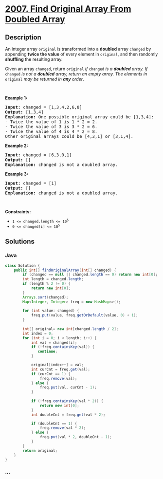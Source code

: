 # [2007. Find Original Array From Doubled Array](https://leetcode.com/problems/find-original-array-from-doubled-array)

## Description

<p>An integer array <code>original</code> is transformed into a <strong>doubled</strong> array <code>changed</code> by appending <strong>twice the value</strong> of every element in <code>original</code>, and then randomly <strong>shuffling</strong> the resulting array.</p>

<p>Given an array <code>changed</code>, return <code>original</code><em> if </em><code>changed</code><em> is a <strong>doubled</strong> array. If </em><code>changed</code><em> is not a <strong>doubled</strong> array, return an empty array. The elements in</em> <code>original</code> <em>may be returned in <strong>any</strong> order</em>.</p>

<p>&nbsp;</p>
<p><strong>Example 1:</strong></p>

<pre>
<strong>Input:</strong> changed = [1,3,4,2,6,8]
<strong>Output:</strong> [1,3,4]
<strong>Explanation:</strong> One possible original array could be [1,3,4]:
- Twice the value of 1 is 1 * 2 = 2.
- Twice the value of 3 is 3 * 2 = 6.
- Twice the value of 4 is 4 * 2 = 8.
Other original arrays could be [4,3,1] or [3,1,4].
</pre>

<p><strong>Example 2:</strong></p>

<pre>
<strong>Input:</strong> changed = [6,3,0,1]
<strong>Output:</strong> []
<strong>Explanation:</strong> changed is not a doubled array.
</pre>

<p><strong>Example 3:</strong></p>

<pre>
<strong>Input:</strong> changed = [1]
<strong>Output:</strong> []
<strong>Explanation:</strong> changed is not a doubled array.
</pre>

<p>&nbsp;</p>
<p><strong>Constraints:</strong></p>

<ul>
	<li><code>1 &lt;= changed.length &lt;= 10<sup>5</sup></code></li>
	<li><code>0 &lt;= changed[i] &lt;= 10<sup>5</sup></code></li>
</ul>


## Solutions

<!-- tabs:start -->


### **Java**

```java
class Solution {
    public int[] findOriginalArray(int[] changed) {
        if (changed == null || changed.length == 0) return new int[0];
        int length = changed.length;
        if (length % 2 != 0) {
            return new int[0];
        }
        Arrays.sort(changed);
        Map<Integer, Integer> freq = new HashMap<>();
        
        for (int value: changed) {
            freq.put(value, freq.getOrDefault(value, 0) + 1);
        }
        
        int[] original= new int[changed.length / 2];
        int index = 0;
        for (int i = 0; i < length; i++) {
            int val = changed[i];
            if (!freq.containsKey(val)) {
               continue;
            }

            original[index++] = val;
            int curCnt = freq.get(val);
            if (curCnt == 1) {
                freq.remove(val);
            } else {
                freq.put(val, curCnt - 1);
            }
            
            if (!freq.containsKey(val * 2)) {
                return new int[0];
            }
            int doubleCnt = freq.get(val * 2);

            if (doubleCnt == 1) {
                freq.remove(val * 2);
            } else {
                freq.put(val * 2, doubleCnt - 1);
            }
        }
        return original;
    }
}
```

### **...**

```

```

<!-- tabs:end -->